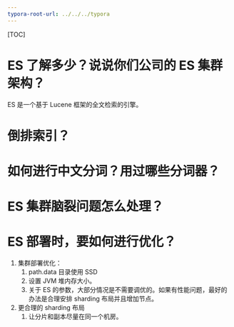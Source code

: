 ```yaml
---
typora-root-url: ../../../typora
---
```


[TOC]

# ES 了解多少？说说你们公司的 ES 集群架构？

ES 是一个基于 Lucene 框架的全文检索的引擎。

 

# 倒排索引？ 





# 如何进行中文分词？用过哪些分词器？







# ES 集群脑裂问题怎么处理？





# ES 部署时，要如何进行优化？

1. 集群部署优化：
   1. path.data 目录使用 SSD 
   2. 设置 JVM 堆内存大小。
   3. 关于 ES 的参数，大部分情况是不需要调优的。如果有性能问题，最好的办法是合理安排 sharding 布局并且增加节点。
2. 更合理的 sharding 布局
   1. 让分片和副本尽量在同一个机房。